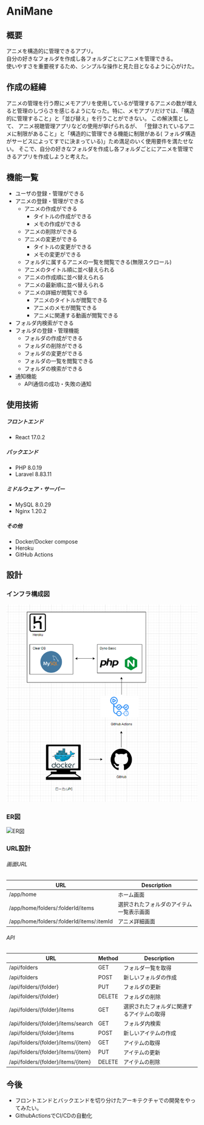 # AniMane

## 概要

アニメを構造的に管理できるアプリ。  
自分の好きなフォルダを作成し各フォルダごとにアニメを管理できる。  
使いやすさを重要視するため、シンプルな操作と見た目となるように心がけた。

## 作成の経緯

アニメの管理を行う際にメモアプリを使用しているが管理するアニメの数が増えると管理のしづらさを感じるようになった。特に、メモアプリだけでは、「構造的に管理すること」と「並び替え」を行うことができない。
この解決策として、 アニメ視聴管理アプリなどの使用が挙げられるが、 「登録されているアニメに制限があること」と「構造的に管理できる機能に制限がある(
フォルダ構造がサービスによってすでに決まっている)」ため満足のいく使用要件を満たせない。 そこで、自分の好きなフォルダを作成し各フォルダごとにアニメを管理できるアプリを作成しようと考えた。

## 機能一覧

- ユーザの登録・管理ができる
- アニメの登録・管理ができる
    - アニメの作成ができる
      - タイトルの作成ができる
      - メモの作成ができる
    - アニメの削除ができる
    - アニメの変更ができる
      - タイトルの変更ができる
      - メモの変更ができる
    - フォルダに属するアニメの一覧を閲覧できる(無限スクロール)
    - アニメのタイトル順に並べ替えられる
    - アニメの作成順に並べ替えられる
    - アニメの最新順に並べ替えられる
    - アニメの詳細が閲覧できる
      - アニメのタイトルが閲覧できる
      - アニメのメモが閲覧できる
      - アニメに関連する動画が閲覧できる
- フォルダ内検索ができる
- フォルダの登録・管理機能
    - フォルダの作成ができる
    - フォルダの削除ができる
    - フォルダの変更ができる
    - フォルダの一覧を閲覧できる
    - フォルダの検索ができる
- 通知機能
    - API通信の成功・失敗の通知

## 使用技術

##### フロントエンド

- React 17.0.2

##### バックエンド

- PHP 8.0.19
- Laravel 8.83.11

##### ミドルウェア・サーバー

- MySQL 8.0.29
- Nginx 1.20.2

##### その他

- Docker/Docker compose
- Heroku
- GitHub Actions

## 設計

### インフラ構成図
![インフラ構成図](image/インフラ構成図.png)
### ER図
![ER図](image/ER図.png)
### URL設計

###### 画面URL

| URL                                       | Description          |
|-------------------------------------------|----------------------|
| /app/home                                 | ホーム画面                |
| /app/home/folders/:folderId/items         | 選択されたフォルダのアイテム一覧表示画面 |
| /app/home/folders/:folderId/items/:itemId | アニメ詳細画面              |

###### API

| URL                                | Method | Description           |
|------------------------------------|--------|-----------------------|
| /api/folders                       | GET    | フォルダ一覧を取得             |
| /api/folders                       | POST   | 新しいフォルダの作成            |
| /api/folders/{folder}              | PUT    | フォルダの更新               |
| /api/folders/{folder}              | DELETE | フォルダの削除               |
| /api/folders/{folder}/items        | GET    | 選択されたフォルダに関連するアイテムの取得 |
| /api/folders/{folder}/items/search | GET    | フォルダ内検索               |
| /api/folders/{folder}/items        | POST   | 新しいアイテムの作成            |
| /api/folders/{folder}/items/{item} | GET    | アイテムの取得               |
| /api/folders/{folder}/items/{item} | PUT    | アイテムの更新               |
| /api/folders/{folder}/items/{item} | DELETE | アイテムの削除               |

## 今後

- フロントエンドとバックエンドを切り分けたアーキテクチャでの開発をやってみたい。
- GithubActionsでCI/CDの自動化